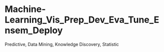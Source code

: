 # Machine-Learning_Vis_Prep_Dev_Eva_Tune_Ensem_Deploy
Predictive, Data Mining, Knowledge Discovery, Statistic
